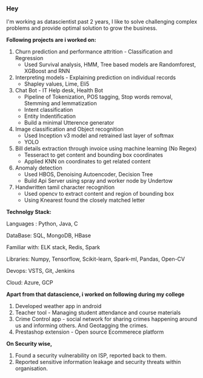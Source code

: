 ### Hey
I'm working as datascientist past 2 years, I like to solve challenging complex problems and provide optimal solution to grow the business.

**Following projects are i worked on:**
1) Churn prediction and performance attrition - Classification and Regression
   - Used Survival analysis, HMM, Tree based models are Randomforest, XGBoost and RNN
2) Interpreting models - Explaining prediction on individual records
   - Shapley values, Lime, Eli5 
3) Chat Bot - IT Help desk, Health Bot
   - Pipeline of Tokenization, POS tagging, Stop words removal, Stemming and lemmatization
   - Intent classification
   - Entity Indentification
   - Build a minimal Utterence generator
4) Image classification and Object recognition
   - Used Inception v3 model and retrained last layer of softmax
   - YOLO
5) Bill details extraction through invoice using machine learning (No Regex)
   - Tesseract to get content and bounding box coordinates
   - Applied KNN on coordinates to get related content
6) Anomaly detection
   - Used HBOS, Denoising Autoencoder, Decision Tree
   - Build Api Server using spray and worker node by Undertow
7) Handwritten tamil character recognition
   - Used opencv to extract content and region of bounding box
   - Using Knearest found the closely matched letter
   
**Technolgy Stack:**

Languages : Python, Java, C 

DataBase: SQL, MongoDB, HBase

Familiar with: ELK stack, Redis, Spark

Libraries: Numpy, Tensorflow, Scikit-learn, Spark-ml, Pandas, Open-CV

Devops: VSTS, Git, Jenkins

Cloud: Azure, GCP

**Apart from that datascience, i worked on following during my college**
1) Developed weather app in android
2) Teacher tool - Managing student attendance and course materials
3) Crime Control app - social network for sharing crimes happening around us and informing others. And Geotagging the crimes.
4) Prestashop extension - Open source Ecommerece platform 

**On Security wise,**
1. Found a security vulnerability on ISP, reported back to them.
2. Reported sensitive information leakage and security threats within organisation.

